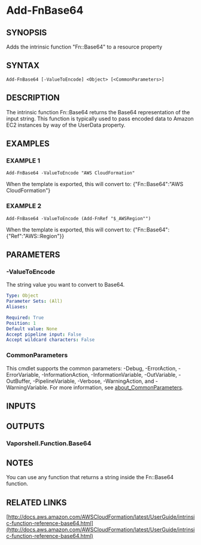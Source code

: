 # Add-FnBase64

## SYNOPSIS
Adds the intrinsic function "Fn::Base64" to a resource property

## SYNTAX

```
Add-FnBase64 [-ValueToEncode] <Object> [<CommonParameters>]
```

## DESCRIPTION
The intrinsic function Fn::Base64 returns the Base64 representation of the input string.
This function is typically used to pass encoded data to Amazon EC2 instances by way of the UserData property.

## EXAMPLES

### EXAMPLE 1
```
Add-FnBase64 -ValueToEncode "AWS CloudFormation"
```

When the template is exported, this will convert to: {"Fn::Base64":"AWS CloudFormation"}

### EXAMPLE 2
```
Add-FnBase64 -ValueToEncode (Add-FnRef "$_AWSRegion"")
```

When the template is exported, this will convert to: {"Fn::Base64":{"Ref":"AWS::Region"}}

## PARAMETERS

### -ValueToEncode
The string value you want to convert to Base64.

```yaml
Type: Object
Parameter Sets: (All)
Aliases:

Required: True
Position: 1
Default value: None
Accept pipeline input: False
Accept wildcard characters: False
```

### CommonParameters
This cmdlet supports the common parameters: -Debug, -ErrorAction, -ErrorVariable, -InformationAction, -InformationVariable, -OutVariable, -OutBuffer, -PipelineVariable, -Verbose, -WarningAction, and -WarningVariable. For more information, see [about_CommonParameters](http://go.microsoft.com/fwlink/?LinkID=113216).

## INPUTS

## OUTPUTS

### Vaporshell.Function.Base64
## NOTES
You can use any function that returns a string inside the Fn::Base64 function.

## RELATED LINKS

[http://docs.aws.amazon.com/AWSCloudFormation/latest/UserGuide/intrinsic-function-reference-base64.html](http://docs.aws.amazon.com/AWSCloudFormation/latest/UserGuide/intrinsic-function-reference-base64.html)

